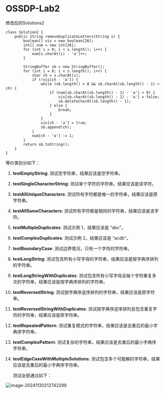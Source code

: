 # OSSDP-Lab2

修改后的Solutions2

```
class Solution2 {
    public String removeDuplicateLetters(String s) {
        boolean[] vis = new boolean[26];
        int[] num = new int[26];
        for (int i = 0; i < s.length(); i++) {
            num[s.charAt(i) - 'a']++;
        }

        StringBuffer sb = new StringBuffer();
        for (int i = 0; i < s.length(); i++) {
            char ch = s.charAt(i);
            if (!vis[ch - 'a']) {
                while (sb.length() > 0 && sb.charAt(sb.length() - 1) > ch) {
                    if (num[sb.charAt(sb.length() - 1) - 'a'] > 0) {
                        vis[sb.charAt(sb.length() - 1) - 'a'] = false;
                        sb.deleteCharAt(sb.length() - 1);
                    } else {
                        break;
                    }
                }
                vis[ch - 'a'] = true;
                sb.append(ch);
            }
            num[ch - 'a'] -= 1;
        }
        return sb.toString();
    }
}
```

等价类划分如下：

1. **testEmptyString**: 测试空字符串，结果应该是空字符串。

2. **testSingleCharacterString**: 测试单个字符的字符串，结果应该是该字符。

3. **testAllUniqueCharacters**: 测试所有字符都是唯一的字符串，结果应该是原字符串。

4. **testAllSameCharacters**: 测试所有字符都是相同的字符串，结果应该是该字符。

5. **testMultipleDuplicates**: 测试示例 1，结果应该是 “abc”。

6. **testComplexDuplicates**: 测试示例 2，结果应该是 “acdb”。

7. **testBoundaryCase**: 测试边界情况，只有一个字符的字符串。

8. **testLongString**: 测试包含所有小写字母的字符串，结果应该是按字典序排列的字符串。

9. **testLongStringWithDuplicates**: 测试包含所有小写字母且每个字符重复多次的字符串，结果应该是按字典序排列的字符串。

10. **testReversedString**: 测试按字典序逆序排列的字符串，结果应该是原字符串。

11. **testReversedStringWithDuplicates**: 测试按字典序逆序排列且包含重复字符的字符串，结果应该是原字符串。

12. **testRepeatedPattern**: 测试重复模式的字符串，结果应该是去重后的最小字典序字符串。

13. **testComplexPattern**: 测试复杂的字符串，结果应该是去重后的最小字典序字符串。

14. **testEdgeCaseWithMultipleSolutions**: 测试包含多个可能解的字符串，结果应该是去重后的最小字典序字符串。

    测试全部通过如下：

![image-20241130212742298](C:\Users\WYW\AppData\Roaming\Typora\typora-user-images\image-20241130212742298.png)